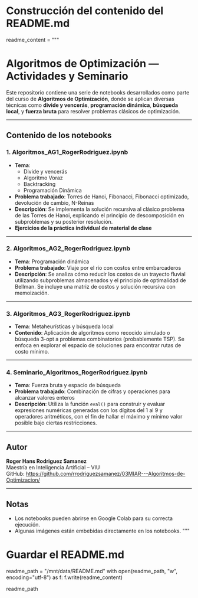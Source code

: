 # Construcción del contenido del README.md
readme_content = """
# Algoritmos de Optimización — Actividades y Seminario

Este repositorio contiene una serie de notebooks desarrollados como parte del curso de **Algoritmos de Optimización**, donde se aplican diversas técnicas como **divide y vencerás**, **programación dinámica**, **búsqueda local**, y **fuerza bruta** para resolver problemas clásicos de optimización.

---

## Contenido de los notebooks

### 1. Algoritmos_AG1_RogerRodriguez.ipynb
- **Tema**: 
	- Divide y vencerás
	- Algoritmo Voraz
    - Backtracking 
    - Programación Dinámica 
- **Problema trabajado**: Torres de Hanoi, Fibonacci, Fibonacci optimizado, devolución de cambio, N-Reinas
- **Descripción**: Se implementa la solución recursiva al clásico problema de las Torres de Hanoi, explicando el principio de descomposición en subproblemas y su posterior resolución.
- **Ejercicios de la práctica individual de material de clase**

---

### 2. Algoritmos_AG2_RogerRodriguez.ipynb
- **Tema**: Programación dinámica
- **Problema trabajado**: Viaje por el río con costos entre embarcaderos
- **Descripción**: Se analiza cómo reducir los costos de un trayecto fluvial utilizando subproblemas almacenados y el principio de optimalidad de Bellman. Se incluye una matriz de costos y solución recursiva con memoización.

---

### 3. Algoritmos_AG3_RogerRodriguez.ipynb
- **Tema**: Metaheurísticas y búsqueda local
- **Contenido**: Aplicación de algoritmos como recocido simulado o búsqueda 3-opt a problemas combinatorios (probablemente TSP). Se enfoca en explorar el espacio de soluciones para encontrar rutas de costo mínimo.

---

### 4. Seminario_Algoritmos_RogerRodriguez.ipynb
- **Tema**: Fuerza bruta y espacio de búsqueda
- **Problema trabajado**: Combinación de cifras y operaciones para alcanzar valores enteros
- **Descripción**: Utiliza la función `eval()` para construir y evaluar expresiones numéricas generadas con los dígitos del 1 al 9 y operadores aritméticos, con el fin de hallar el máximo y mínimo valor posible bajo ciertas restricciones.

---

## Autor

**Roger Hans Rodriguez Samanez**  
Maestría en Inteligencia Artificial – VIU  
GitHub: https://github.com/rrodriguezsamanez/03MIAR---Algoritmos-de-Optimizacion/

---

## Notas

- Los notebooks pueden abrirse en Google Colab para su correcta ejecución.
- Algunas imágenes están embebidas directamente en los notebooks.
"""

# Guardar el README.md
readme_path = "/mnt/data/README.md"
with open(readme_path, "w", encoding="utf-8") as f:
    f.write(readme_content)

readme_path
